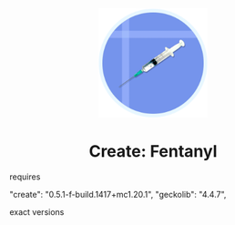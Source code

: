 <div align="center">
    <img src="https://github.com/Bamboooz/fentanyl/blob/main/src/main/resources/assets/fentanyl/icon.png?raw=true" height="192" width="192" />
    <h1>Create: Fentanyl</h1>
</div>

requires

"create": "0.5.1-f-build.1417+mc1.20.1",
"geckolib": "4.4.7",

exact versions
